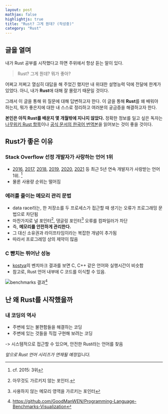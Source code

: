 ```yaml
---
layout: post
mathjax: false
highlightjs: true
title: "Rust? 그게 뭔데? (작성중)"
category: "Rust"
---
```


## 글을 열며
내가 Rust 공부를 시작했다고 하면 주위에서 항상 듣는 말이 있다.

> Rust? 그게 뭔데? 뭐가 좋아?

어쩌고 저쩌고 열심히 대답을 해 주었긴 했지만 내 위대한 설명능력 덕에 전달에 한계가 있었다. 아니, 내가 **Rust**애 대해 잘 몰랐기 때문일 것이다.

그래서 이 글을 통해 위 질문에 대해 답변하고자 한다. 이 글을 통해 **Rust**를 왜 배워야 하는지, 뭐가 좋은지에 대한 내 스스로 정리하고 여러분의 궁금증을 해결하고자 한다.

**본인은 아직 Rust를 배운지 몇 개월밖에 지나지 않았다.** 정확한 정보를 일고 싶은 독자는 [나무위키 Rust 항목](https://namu.wiki/w/Rust#s-3.6)이나 [공식 문서의 한국어 번역본](https://rinthel.github.io/rust-lang-book-ko/)을 읽어보는 것이 좋을 것이다.


## Rust가 좋은 이유

### Stack Overflow 선정 개발자가 사랑하는 언어 1위
- [2016](https://insights.stackoverflow.com/survey/2016#technology-most-loved-dreaded-and-wanted),
[2017](https://insights.stackoverflow.com/survey/2017#most-loved-dreaded-and-wanted), 
[2018](https://insights.stackoverflow.com/survey/2018#most-loved-dreaded-and-wanted), 
[2019](https://insights.stackoverflow.com/survey/2019#most-loved-dreaded-and-wanted), 
[2020](https://insights.stackoverflow.com/survey/2020#most-loved-dreaded-and-wanted),
[2021](https://insights.stackoverflow.com/survey/2021#technology-most-loved-dreaded-and-wanted) 등 최근 5년 연속 개발자가 사랑받는 언어 1위. [^1]
- 물론 사용량 순위는 떨어짐
### 에러를 줄이는 메모리 관리 문법
- data race라는, 한 저장소를 두 프로세스가 접근할 때 생기는 오류가 프로그래밍 문법으로 차단됨
- 마찬가지로 널 포인터[^2], 댕글링 포인터[^3] 오류를 컴파일러가 차단
- 즉, **메모리를 안전하게 관리한다.**
- 그 대신 소유권과 라이프타임이라는 복잡한 개념이 추가됨
- 따라서 프로그레밍 상의 제약이 많음
### C 뺨치는 뛰어난 성능
- [kostya](https://github.com/kostya/benchmarks)의 벤치마크 결과를 보면 C, C++ 같은 언어와 실행시간이 비슷함
- 참고로, Rust 언어 내부에 C 코드를 이식할 수 있음.

![benchmarks 결과](https://raw.githubusercontent.com/GoodManWEN/Programming-Language-Benchmarks-Visualization/main/ranking.png)[^4]


## 난 왜 Rust를 시작했을까
### 내 코딩의 역사
- 주변에 있는 불편함들을 해결하는 코딩
- 주변에 있는 것들을 직접 구현해 보려는 코딩

-> 시스템적으로 접근할 수 있으며, 안전한 Rust라는 언어를 찾음

*앞으로 Rust 언어 시리즈가 연재될 예정입니다.*

[^1]: cf. 2015: 3위

[^2]: 아무것도 가르키지 않는 포인터. 

[^3]: 사용하지 않는 메모리 영역을 가르키는 포인터

[^4]: https://github.com/GoodManWEN/Programming-Language-Benchmarks-Visualization
